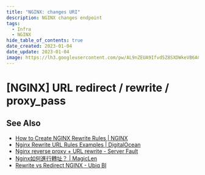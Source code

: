 ```yaml
---
title: "NGINX: changes URI"
description: NGINX changes endpoint
tags:
  - Infra
  - NGINX
hide_table_of_contents: true
date_created: 2023-01-04
date_update: 2023-01-04
image: https://lh3.googleusercontent.com/pw/AL9nZEUA9Ifvd5Z8SXDWkeVB6AC4MPGwnXaL6kBXNPoXwOQQ2jOcZ1Jw_0p8TKK8C3ZX0e67_FOY15eDrm7aaXSQJcKtoUzC80SAQEHsaBy6qS2AqNNs5VUFNXBKm439y_1wkvmDl-PnL8ReojnIumNlEvOXBg=w800-no?authuser=0
---
```


[NGINX] URL redirect / rewrite / proxy_pass
===========================================



See Also
--------

- [How to Create NGINX Rewrite Rules | NGINX](https://www.nginx.com/blog/creating-nginx-rewrite-rules/)
- [Nginx Rewrite URL Rules Examples | DigitalOcean](https://www.digitalocean.com/community/tutorials/nginx-rewrite-url-rules)
- [Nginx reverse proxy + URL rewrite - Server Fault](https://serverfault.com/questions/379675/nginx-reverse-proxy-url-rewrite)
- [Nginx如何進行轉址？ | MagicLen](https://magiclen.org/nginx-rewrite/)
- [Rewrite vs Redirect NGINX - Ubiq BI](https://ubiq.co/tech-blog/rewrite-vs-redirect-nginx/)
